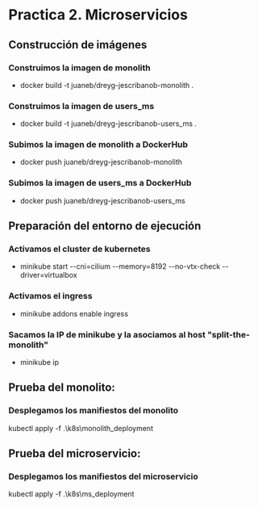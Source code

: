 # Practica 2. Microservicios

## Construcción de imágenes

### Construimos la imagen de monolith
- docker build -t juaneb/dreyg-jescribanob-monolith .

### Construimos la imagen de users_ms
- docker build -t juaneb/dreyg-jescribanob-users_ms .

### Subimos la imagen de monolith a DockerHub
- docker push juaneb/dreyg-jescribanob-monolith

### Subimos la imagen de users_ms a DockerHub
- docker push juaneb/dreyg-jescribanob-users_ms

## Preparación del entorno de ejecución

### Activamos el cluster de kubernetes
- minikube start --cni=cilium --memory=8192 --no-vtx-check --driver=virtualbox

### Activamos el ingress
- minikube addons enable ingress

### Sacamos la IP de minikube y la asociamos al host "split-the-monolith"
- minikube ip

## Prueba del monolito: 
### Desplegamos los manifiestos del monolito
kubectl apply -f .\k8s\monolith_deployment


## Prueba del microservicio: 
### Desplegamos los manifiestos del microservicio
kubectl apply -f .\k8s\ms_deployment



